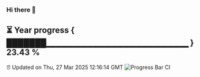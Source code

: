### Hi there 👋
⏳ Year progress { ███████▁▁▁▁▁▁▁▁▁▁▁▁▁▁▁▁▁▁▁▁▁▁▁ } 23.43 %
---
⏰ Updated on Thu, 27 Mar 2025 12:16:14 GMT
![Progress Bar CI](https://github.com/Moyi321/Moyi321/workflows/Progress%20Bar%20CI/badge.svg)
